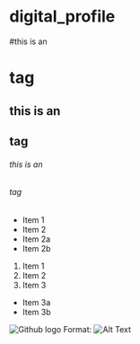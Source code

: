# digital_profile

#this is an <h1> tag
## this is an <h2> tag
###### this is an <h6> tag
  
  
  
  
* Item 1
* Item 2
 * Item 2a
 * Item 2b


1. Item 1
2. Item 2
3. Item 3
  * Item 3a
  * Item 3b

![Github logo](/images/logo.png)
Format: ![Alt Text](url)
